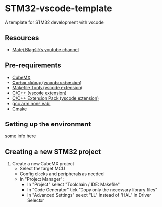 # STM32-vscode-template
A template for STM32 development with vscode

## Resources
 - [Matej Blagšič's youtube channel](https://www.youtube.com/watch?v=FkqQpBqkSns)

## Pre-requirements
  - [CubeMX](https://www.st.com/en/development-tools/stm32cubemx.html)
  - [Cortex-debug (vscode extension)](https://github.com/Marus/cortex-debug)
  - [Makefile Tools (vscode extension)](https://github.com/microsoft/vscode-makefile-tools)
  - [C/C++ (vscode extension)](https://marketplace.visualstudio.com/items?itemName=ms-vscode.cpptools) 
  - [C/C++ Extension Pack (vscode extension)](https://marketplace.visualstudio.com/items?itemName=ms-vscode.cpptools-extension-pack) 
  - [gcc arm none eabi](https://developer.arm.com/downloads/-/gnu-rm)
  - [Cmake](https://cmake.org/)


## Setting up the environment
  some info here 


## Creating a new STM32 project
  1. Create a new CubeMX project 
      - Select the target MCU
      - Config clocks and peripherals as needed
      - In "Project Manager":
        - In "Project" select "Toolchain / IDE: Makefile"
        - In "Code Generator" tick "Copy only the necessary library files" 
        - In "Advanced Settings" select "LL" instead of "HAL" in Driver Selector
